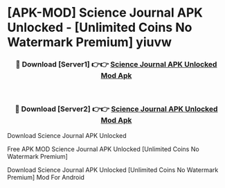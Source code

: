 # [APK-MOD] Science Journal APK Unlocked - [Unlimited Coins No Watermark Premium] yiuvw



<div align="center">
<h3>🔴 Download [Server1] 👉👉 <a href="https://momento.my/?title=Science_Journal_APK_Unlocked">Science Journal APK Unlocked Mod Apk</a></h3><br>

<h3>🔴 Download [Server2] 👉👉 <a href="https://momento.my/?title=Science_Journal_APK_Unlocked">Science Journal APK Unlocked Mod Apk</a></h3>
</div>



Download Science Journal APK Unlocked 

Free APK MOD Science Journal APK Unlocked [Unlimited Coins No Watermark Premium]

Download Science Journal APK Unlocked [Unlimited Coins No Watermark Premium] Mod For Android
